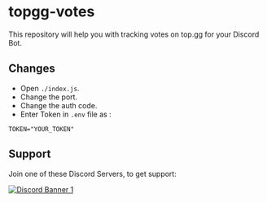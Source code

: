 # topgg-votes
This repository will help you with tracking votes on top.gg for your Discord Bot.

## Changes
- Open `./index.js`.
- Change the port.
- Change the auth code.
- Enter Token in `.env` file as :
```
TOKEN="YOUR_TOKEN"
```

## Support
Join one of these Discord Servers, to get support:

[<img src="https://discordapp.com/api/guilds//?style=banner2" alt="Discord Banner 1"/>](https://discord.gg/sPDWsneP)
